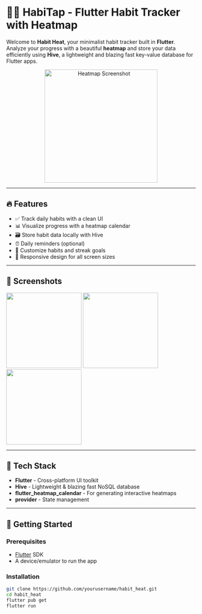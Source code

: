 # 🧘‍♂️ HabiTap - Flutter Habit Tracker with Heatmap

Welcome to **Habit Heat**, your minimalist habit tracker built in **Flutter**. Analyze your progress with a beautiful **heatmap** and store your data efficiently using **Hive**, a lightweight and blazing fast key-value database for Flutter apps.

<p align="center">
  <img src="assets/screenshots/heatmap_screenshot.png" alt="Heatmap Screenshot" width="300" />
</p>

---

## 🔥 Features

- ✅ Track daily habits with a clean UI
- 📊 Visualize progress with a heatmap calendar
- 🗃️ Store habit data locally with Hive
- ⏰ Daily reminders (optional)
- 🎯 Customize habits and streak goals
- 📱 Responsive design for all screen sizes

---

## 📱 Screenshots

<p float="left">
  <img src="assets/screenshots/home.png" width="200"/>
  <img src="assets/screenshots/add_habit.png" width="200"/>
  <img src="assets/screenshots/heatmap.png" width="200"/>
</p>

---

## 💾 Tech Stack

- **Flutter** - Cross-platform UI toolkit
- **Hive** - Lightweight & blazing fast NoSQL database
- **flutter_heatmap_calendar** - For generating interactive heatmaps
- **provider** - State management

---

## 🚀 Getting Started

### Prerequisites

- [Flutter](https://flutter.dev/docs/get-started/install) SDK
- A device/emulator to run the app

### Installation

```bash
git clone https://github.com/yourusername/habit_heat.git
cd habit_heat
flutter pub get
flutter run
